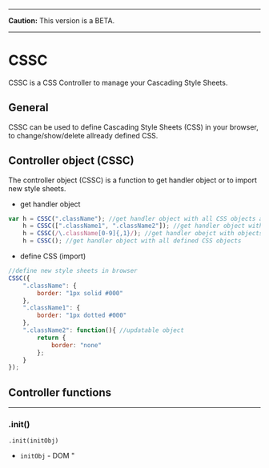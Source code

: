 
---


**Caution:** This version is a BETA.


---

# CSSC
CSSC is a CSS Controller to manage your Cascading Style Sheets.

## General
CSSC can be used to define Cascading Style Sheets (CSS) in your browser, to change/show/delete allready defined CSS.



## Controller object (CSSC)
The controller object (CSSC) is a function to get handler object or to import new style sheets.

* get handler object
```javascript
var h = CSSC(".className"); //get handler object with all CSS objects are defined as .className
    h = CSSC([".className1", ".className2"]); //get handler object with .className1 and .className2
    h = CSSC(/\.className[0-9]{,1}/); //get handler obejct with objects matched to regular expression
    h = CSSC(); //get handler object with all defined CSS objects
```
* define CSS (import)
```javascript
//define new style sheets in browser
CSSC({
    ".className": {
        border: "1px solid #000"
    },
    ".className1": {
        border: "1px dotted #000"
    },
    ".className2": function(){ //updatable object
        return {
            border: "none"
        };
    }
});
```

## Controller functions

---

### .init()
```
.init(initObj)
```
* `initObj` - DOM "<style>" element, StyleSheet object or Array containing it.

**`Return value`** - Controller object (CSSC)


**Example**
```javascript
// init all defined CSS rules in 
// '<style id="style-sheet">...</style>' element
CSSC.init(document.getElementById("style-sheet")); 

// init all CSS rules in all 
// '<style>...</style>' elements
CSSC.init(document.querySelectorAll("style")); 
``` 

---

### .import()
```
.import(importObj)
```
* `importObj` - an object with style sheets

**`Return value`** - Controller object (CSSC)


**Example**
```javascript
var importObj = {
    body: {
        margin: 1
    },
    p: {
        width: 500,
        margin: "auto",
        "span.first": { // generate CSS rule "p span.first"
            "font-size": 25
        },
        "@media screen and (max-width: 500px)": { // generate media rule with "p" rule
            width: "100%"
        }
    },
    ".updatable": function(){ // generate updatable class
        return {
            'font-size': 10 + (Math.random() * 10),
        };
    }
};

CSSC.import(importObj); //alternativ can use simply CSSC(importObj);
``` 

---

### .update()
```
.update([selector])
```
* *`selector` \[optional\]* - a selector as String or RegEx or Array of Strings

**`Return value`** - Controller object (CSSC)


**Example**
```javascript
CSSC.update(); // update all CSS rules which were defined through functions
// or
CSSC.update(".updatable"); // update CSS rule .updatable when it was defined through function
``` 

---

### .export()
```
.export([exportType])
```
* *`exportType` \[optional\]* - String with export type (default: "object")
    * *`"css"` - export as CSS String*
    * *`"min"` - export as minified CSS String* 
    * *`"obj"` - export as JS-Object*
    * *`"arr"` - export as array*
    * *`"object"` - the same as "obj"*
    * *`"objNMD"` - export as not multidimensional object*
    * *`"array"` - the same as "arr"*

**`Return value`** - Mixed


**Example**
```javascript
CSSC({
    body: {
        margin: 1
    },
    p: {
        width: 500,
        margin: "auto",
        "span.first": { // generate CSS rule "p span.first"
            "font-size": 25
        },
        "@media screen and (max-width: 500px)": { // generate media rule with "p" rule
            width: "100%"
        }
    },
    ".updatable": function(){ // generate updatable class
        return {
            'font-size': 10 + (Math.random() * 10),
        };
    }
});

var exportObject = CSSC.export(); // or CSSC.export("obj") or CSSC.export("object")
console.log(JSON.stringify(exportObject, true, 4));
/*
{
    "body": {
        "margin": "1px"
    },
    "p": {
        "width": "500px",
        "margin": "auto",
        "span.first": {
            "font-size": "25px"
        },
        "@media screen and (max-width: 500px)": {
            "width": "100%"
        }
    },
    ".updatable": {
        "font-size": "18.34px"
    }
}
*/

exportObject = CSSC.export("css");
console.log(exportObject);
/*
body {
  margin: 1px;
}
p {
  width: 500px;
  margin: auto;
}
p span.first {
  font-size: 25px;
}
@media screen and (max-width: 500px) {
  p {
    width: 100%;
  }
}
.updatable {
  font-size: 18.34px;
}
*/

exportObject = CSSC.export("min");
console.log(exportObject);
/*
body{margin:1px;}p{width:500px;margin:auto;}p span.first{font-size:25px;}@media screen and (max-width:500px){p{width:100%;}}.updatable{font-size:18.34px;}
*/

exportObject = CSSC.export("objNMD");
console.log(JSON.stringify(exportObject, true, 4));
/*
{
    "body": {
        "margin": "1px"
    },
    "p": {
        "width": "500px",
        "margin": "auto"
    },
    "p span.first": {
        "font-size": "25px"
    },
    "@media screen and (max-width: 500px)": {
        "p": {
            "width": "100%"
        }
    },
    ".updatable": {
        "font-size": "18.34px"
    }
}
*/

exportObject = CSSC.export("array");
console.log(JSON.stringify(exportObject, true, 4));
/*
[
    {
        "body": {
            "margin": "1px"
        }
    },
    {
        "p": {
            "width": "500px",
            "margin": "auto"
        }
    },
    {
        "p span.first": {
            "font-size": "25px"
        }
    },
    {
        "@media screen and (max-width: 500px)": [
            {
                "p": {
                    "width": "100%"
                }
            }
        ]
    },
    {
        ".updatable": {
            "font-size": "18.34px"
        }
    }
]
*/
``` 

---

### .parse()
```
.parse([min])
```
* *`min` \[optional\]* - Boolean, if true return minified CSS (default: false)

**`Return value`** - String with CSS


**Example**
```javascript
/*
this method return the same result as .export("css") or .export("min");
*/

exportObject = CSSC.parse(); // or .parse(false)
console.log(exportObject);
/*
body {
  margin: 1px;
}
p {
  width: 500px;
  margin: auto;
}
p span.first {
  font-size: 25px;
}
@media screen and (max-width: 500px) {
  p {
    width: 100%;
  }
}
.updatable {
  font-size: 18.34px;
}
*/

exportObject = CSSC.parse(true);
console.log(exportObject);
/*
body{margin:1px;}p{width:500px;margin:auto;}p span.first{font-size:25px;}@media screen and (max-width:500px){p{width:100%;}}.updatable{font-size:18.34px;}
*/
```

---

### .new()
```
.new()
```
**`Return value`** - New Controller object (CSSC)


**Example**
```javascript
var newCSSC = CSSC.new();
newCSSC({
    ".myClass": {
        "margin-top": 10
    }
});
```

---

### .conf()
**conf** is a method to set or get configurations.
```
.conf([conf[, value]])
```
* *`conf` \[optional\]* - A object with key-value pair to set, Array of Strings to get or key as String to set/get
* *`value` \[optional\]* - if conf a String becomes value to set

**`Return value`** - Mixed -> Controller object (CSSC) or object key-value pair or a configuration value


**Example**
```javascript
CSSC.conf({ // set as object
    style_id: "my-style-sheets", // [String]  Document element ID 
    view_err: true,              // [Boolean] Show errors in console
    parse_tab_len: 4             // [Integer] Length of space characters by export
});

CSSC.conf("style_id", "cssc-sheet");      // set with key String
CSSC.conf("style_id");                    // get with String key
CSSC.conf(["style_id", "parse_tab_len"]); // get with Array of strings, return a object as key-value pair
CSSC.conf();                              // get all defined configurations
```

---

### .vars()
**vars** is a method to set or get variables. If you need to use variable keys, you can use this method.
```
.vars([var[, value]])
```
* *`var` \[optional\]* - A object with key-value pair to set, Array of Strings to get or key as String to set/get
* *`value` \[optional\]* - if conf a String becomes value to set

**`Return value`** - Mixed -> Controller object (CSSC) or object key-value pair or a variable value


**Example**
```javascript
//The principle of set and get vars is the same as with conf method.

CSSC.vars({
    T: "-top", // use String / Integer / Float
    R: "-right",
    B: "-bottom",
    L: "-left",
    box: { // use Objects or Arrays
        m: "margin",
        p: "padding"
    },
    media: function(a, b) // use Functions
    {
        return "@media "+a+" and (max-width: "+b+"px)";
    },
    MT: "$box.m$T", // use vars in vars
});


// begin the var with "$" character
CSSC({
    body: {
        "$box.m": 10,
        "$box.p$T": 15,
        "$media(screen, 500)": {
            "$box.m$B": 20,
            $MT: 25
        }
    }
});

console.log(CSSC.parse());
/*
body {
  margin: 10px;
  padding-top: 15px;
}
@media screen and (max-width: 500px) {
  body {
    margin-bottom: 20px;
    margin-top: 25px;
  }
}
*/
```

---

### .parseVars()
this method is a helper function, can use to test your vars.
```
.parseVars(text[, vars])
```
* `text` - A String, the text to parse
* *`vars` \[optional\]* - A object with key-value pair

**`Return value`** - Parsed string 


**Example**
```javascript
CSSC.vars({
    myVar: "my variable text",
});

var val = CSSC.parseVars("this is $myVar");
console.log(val);
/*
this is my variable text
*/

var val = CSSC.parseVars("this is $myVar", {myVar: "my temporarily overwritten text"});
console.log(val);
/*
this is my temporarily overwritten text
*/
```

---

### .cssFromObj()
this method is a helper function, can use to parse CSS from simply object
```
.cssFromObj(obj[, min[, tabLen]])
```
* `obj` - A simply object to parse
* *`min` \[optional\]* - a Boolean if the value true is return value a minified CSS String
* *`tabLen` \[optional\]* - a Integer to define the lenth of tab (default: 2)

**`Return value`** - Parsed string 


**Example**
```javascript
var cssString = CSSC.cssFromObj({body:{margin: "20px"}});
console.log(cssString);
/*
body {
  margin: 20px;
}
*/

cssString = CSSC.cssFromObj({body:{margin: "20px"}}, true);
console.log(cssString);
/*
body{margin:20px;}
*/

cssString = CSSC.cssFromObj({body:{margin: "20px"}}, false, 8);
console.log(cssString);
/*
body {
        margin: 20px;
}
*/
```

---
